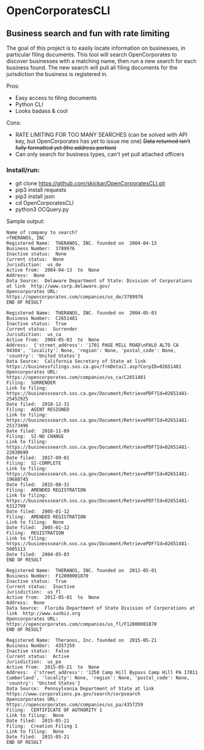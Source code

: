 # OpenCorporatesCLI

## Business search and fun with rate limiting

The goal of this project is to easily locate information on businesses, in particular filing documents.
This tool will search OpenCorporates to discover businesses with a matching name, then run a new search for each business found.
The new search will pull all filing documents for the jurisdiction the business is registered in.

Pros: 
* Easy access to filing documents
* Python CLI
* Looks badass & cool

Cons:
* RATE LIMITING FOR TOO MANY SEARCHES (can be solved with API key, but OpenCorporates has yet to issue me one)
~~Data returned isn't fully formatted yet (the address portion)~~
* Can only search for business types, can't yet pull attached officers

### Install/run:
* git clone https://github.com/skickar/OpenCorporatesCLI.git
* pip3 install requests
* pip3 install json
* cd OpenCorporatesCLI
* python3 OCQuery.py


Sample output:

```skickar$ python3 OCQuery.py
Name of company to search?
>THERANOS, INC
Registered Name:  THERANOS, INC. founded on  2004-04-13
Business Number:  3789976
Inactive status:  None
Current status:  None
Jurisdiction:  us_de
Active from:  2004-04-13  to  None
Address:  None
Data Source:  Delaware Department of State: Division of Corporations at link  http://www.corp.delaware.gov/
Opencorporates URL:  https://opencorporates.com/companies/us_de/3789976
END OF RESULT

Registered Name:  THERANOS, INC. founded on  2004-05-03
Business Number:  C2651481
Inactive status:  True
Current status:  Surrender
Jurisdiction:  us_ca
Active from:  2004-05-03  to  None
Address:  {'street_address': '1701 PAGE MILL ROAD\nPALO ALTO CA 94304', 'locality': None, 'region': None, 'postal_code': None, 'country': 'United States'}
Data Source:  California Secretary of State at link  https://businessfilings.sos.ca.gov/frmDetail.asp?CorpID=02651481
Opencorporates URL:  https://opencorporates.com/companies/us_ca/C2651481
Filing:  SURRENDER
Link to filing:  https://businesssearch.sos.ca.gov/Document/RetrievePDF?Id=02651481-25452925
Date filed:  2018-12-31
Filing:  AGENT RESIGNED
Link to filing:  https://businesssearch.sos.ca.gov/Document/RetrievePDF?Id=02651481-25173496
Date filed:  2018-11-09
Filing:  SI-NO CHANGE
Link to filing:  https://businesssearch.sos.ca.gov/Document/RetrievePDF?Id=02651481-22838699
Date filed:  2017-09-01
Filing:  SI-COMPLETE
Link to filing:  https://businesssearch.sos.ca.gov/Document/RetrievePDF?Id=02651481-19688745
Date filed:  2015-08-31
Filing:  AMENDED REGISTRATION
Link to filing:  https://businesssearch.sos.ca.gov/Document/RetrievePDF?Id=02651481-6312799
Date filed:  2005-01-12
Filing:  AMENDED REGISTRATION
Link to filing:  None
Date filed:  2005-01-12
Filing:  REGISTRATION
Link to filing:  https://businesssearch.sos.ca.gov/Document/RetrievePDF?Id=02651481-5605113
Date filed:  2004-05-03
END OF RESULT

Registered Name:  THERANOS, INC. founded on  2012-05-01
Business Number:  F12000001870
Inactive status:  True
Current status:  Inactive
Jurisdiction:  us_fl
Active from:  2012-05-01  to  None
Address:  None
Data Source:  Florida Department of State Division of Corporations at link  http://www.sunbiz.org
Opencorporates URL:  https://opencorporates.com/companies/us_fl/F12000001870
END OF RESULT

Registered Name:  Theranos, Inc. founded on  2015-05-21
Business Number:  4357259
Inactive status:  False
Current status:  Active
Jurisdiction:  us_pa
Active from:  2015-05-21  to  None
Address:  {'street_address': '1250 Camp Hill Bypass Camp Hill PA 17011 Cumberland', 'locality': None, 'region': None, 'postal_code': None, 'country': 'United States'}
Data Source:  Pennsylvania Department of State at link  https://www.corporations.pa.gov/search/corpsearch
Opencorporates URL:  https://opencorporates.com/companies/us_pa/4357259
Filing:  CERTIFICATE OF AUTHORITY 1
Link to filing:  None
Date filed:  2015-05-21
Filing:  Creation Filing 1
Link to filing:  None
Date filed:  2015-05-21
END OF RESULT 

